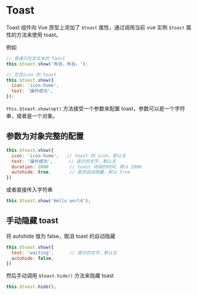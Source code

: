 # Toast

Toast 组件向 Vue 原型上添加了 `$toast` 属性，通过调用当前 vue 实例 `$toast` 属性的方法来使用 toast。

例如
```js
// 普通只包含文本的 toast
this.$toast.show('布谷，布谷。');

// 包含icon 的 toast
this.$toast.show({
  icon: 'icon-home',
  text: '操作成功',
});
```


`this.$toast.show(opt)` 方法接受一个参数来配置 toast，参数可以是一个字符串，或者是一个对象。

## 参数为对象完整的配置

```js
this.$toast.show({
  icon: 'icon-home',   // toast 的 icon，默认无
  text: '操作成功',      // 提示的文字，默认无
  duration: 2000        // toast 持续的时间，默认 2000
  autohide: true,       // 是否自动隐藏，默认 true
})
```

或者直接传入字符串
```js
this.$toast.show('Hello world');
```

## 手动隐藏 toast

将 autohide 值为 false，取消 toast 的自动隐藏

```js
this.$toast.show({
  text: 'waiting',      // 提示的文字，默认无
  autohide: false,
})
```
然后手动调用 `$toast.hide()` 方法来隐藏 toast

```js
this.$toast.hide();
```
